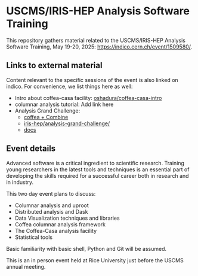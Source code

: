 # USCMS/IRIS-HEP Analysis Software Training

This repository gathers material related to the USCMS/IRIS-HEP Analysis Software Training, May 19-20, 2025: https://indico.cern.ch/event/1509580/.

## Links to external material

Content relevant to the specific sessions of the event is also linked on indico.
For convenience, we list things here as well:

- Intro about coffea-casa facility: [oshadura/coffea-casa-intro](https://github.com/oshadura/coffea-casa-intro)
- columnar analysis tutorial: Add link here
- Analysis Grand Challenge:
  - [coffea + Combine](https://github.com/iris-hep/calver-coffea-agc-demo/tree/2025_IRISHEP_Training) 
  - [iris-hep/analysis-grand-challenge/](https://github.com/iris-hep/analysis-grand-challenge/)
  - [docs](https://agc.readthedocs.io/)

## Event details

Advanced software is a critical ingredient to scientific research. Training young researchers in the latest tools and techniques is an essential part of developing the skills required for a successful career both in research and in industry.

This two day event plans to discuss:

- Columnar analysis and uproot
- Distributed analysis and Dask
- Data Visualization techniques and libraries
- Coffea columnar analysis framework
- The Coffea-Casa analysis facility
- Statistical tools

Basic familiarity with basic shell, Python and Git will be assumed.

This is an in person event held at Rice University just before the USCMS annual meeting.
